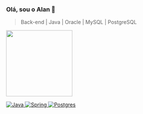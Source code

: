 ### Olá, sou o Alan  👋

> Back-end | Java | Oracle | MySQL | PostgreSQL


<div>
  <a href="https://github.com/alantrs">
  <img height="180em" src="https://github-readme-stats.vercel.app/api?username=alantrs&show_icons=true&theme=dark&include_all_commits=false&count_private=true"/>
</div>
  
![Java](https://img.shields.io/badge/java-%23ED8B00.svg?style=for-the-badge&logo=java&logoColor=white) ![Spring](https://img.shields.io/badge/spring-%236DB33F.svg?style=for-the-badge&logo=spring&logoColor=white) ![Postgres](https://img.shields.io/badge/postgres-%23316192.svg?style=for-the-badge&logo=postgresql&logoColor=white) 

